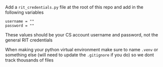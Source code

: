 Add a `rit_credentials.py` file at the root of this repo and add in the following variables

```
username = ""
password = ""
```

These values should be your CS account username and password, not the general RIT credentials

When making your python virtual environment make sure to name `.venv` or something else (will need to update the `.gitignore` if you do) so we dont track thousands of files
